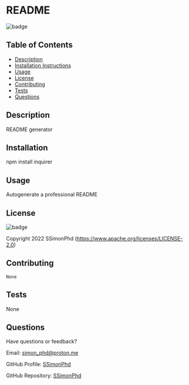 # README

![badge](https://img.shields.io/badge/License-Apache-blue)

## Table of Contents

- [Description](#description)
- [Installation Instructions](#installation)
- [Usage](#usage)
- [License](#license)
- [Contributing](#contribute)
- [Tests](#tests)
- [Questions](#questions)

## Description

  README generator

## Installation

  npm install inquirer

## Usage

  Autogenerate a professional README

## License

  ![badge](https://img.shields.io/badge/License-Apache-blue)

  Copyright 2022 SSimonPhd
		(https://www.apache.org/licenses/LICENSE-2.0)

## Contributing

	None

## Tests

  None

## Questions

  Have questions or feedback?

  Email: simon_phd@proton.me

  GitHub Profile: [SSimonPhd](https://github.com/SSimonPhd/)

  GitHub Repository: [SSimonPhd](https://github.com/SSimonPhd/)
	